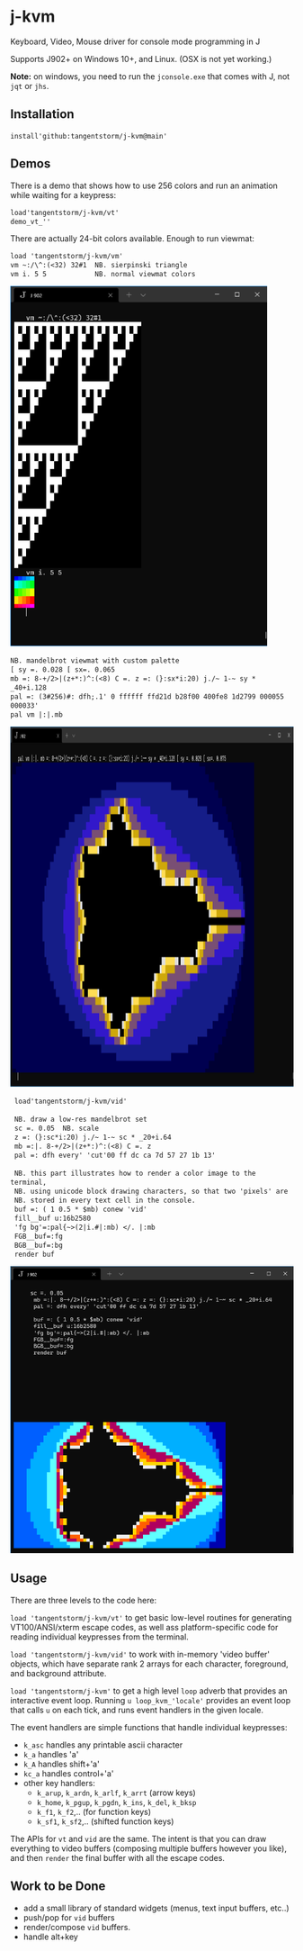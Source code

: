 # j-kvm
Keyboard, Video, Mouse driver for console mode programming in J

Supports J902+ on Windows 10+, and Linux. (OSX is not yet working.)

**Note:** on windows, you need to run the `jconsole.exe` that comes with J, not `jqt` or `jhs`.

## Installation

    install'github:tangentstorm/j-kvm@main'

## Demos

There is a demo that shows how to use 256 colors and run an animation while waiting for a keypress:

    load'tangentstorm/j-kvm/vt'
    demo_vt_''

There are actually 24-bit colors available. Enough to run viewmat:

    load 'tangentstorm/j-kvm/vm'
    vm ~:/\^:(<32) 32#1  NB. sierpinski triangle
    vm i. 5 5            NB. normal viewmat colors

<img src="demo_vm_simple.png" height="640"/>

    NB. mandelbrot viewmat with custom palette
    [ sy =. 0.028 [ sx=. 0.065
    mb =: 8-+/2>|(z+*:)^:(<8) C =. z =: (}:sx*i:20) j./~ 1-~ sy * _40+i.128
    pal =: (3#256)#: dfh;.1' 0 ffffff ffd21d b28f00 400fe8 1d2799 000055 000033'
    pal vm |:|.mb

<img src="demo_vm_mandelbrot.png" height="640"/>

     load'tangentstorm/j-kvm/vid'

     NB. draw a low-res mandelbrot set
     sc =. 0.05  NB. scale
     z =: (}:sc*i:20) j./~ 1-~ sc * _20+i.64
     mb =:|. 8-+/2>|(z+*:)^:(<8) C =. z
     pal =: dfh every' 'cut'00 ff dc ca 7d 57 27 1b 13'

     NB. this part illustrates how to render a color image to the terminal,
     NB. using unicode block drawing characters, so that two 'pixels' are
     NB. stored in every text cell in the console.
     buf =: ( 1 0.5 * $mb) conew 'vid'
     fill__buf u:16b2580
     'fg bg'=:pal{~>(2|i.#|:mb) </. |:mb
     FGB__buf=:fg
     BGB__buf=:bg
     render buf

<img src="vid_mandelbrot.png">

## Usage

There are three levels to the code here:

`load 'tangentstorm/j-kvm/vt'` to get basic low-level routines for generating VT100/ANSI/xterm escape codes, as well ass platform-specific code for reading individual keypresses from the terminal.

`load 'tangentstorm/j-kvm/vid'` to work with in-memory 'video buffer' objects, which have separate rank 2 arrays for each character, foreground, and background attribute.

`load 'tangentstorm/j-kvm'` to get a high level `loop` adverb that provides an interactive event loop. Running `u loop_kvm_'locale'` provides an event loop that calls `u` on each tick, and runs event handlers in the given locale.

The event handlers are simple functions that handle individual keypresses:

  * `k_asc` handles any printable ascii character
  * `k_a` handles 'a'
  * `k_A` handles shift+'a'
  * `kc_a` handles control+'a'
  * other key handlers:
    * `k_arup`, `k_ardn`, `k_arlf`, `k_arrt` (arrow keys)
    * `k_home`, `k_pgup`, `k_pgdn`, `k_ins`, `k_del`, `k_bksp`
    * `k_f1`, `k_f2`,.. (for function keys)
    * `k_sf1`, `k_sf2`,.. (shifted function keys)

The APIs for  `vt` and `vid` are the same. The intent is that you can draw everything to video buffers (composing multiple buffers however you like), and then `render` the final buffer with all the escape codes.

## Work to be Done

- add a small library of standard widgets (menus, text input buffers, etc..)
- push/pop for `vid` buffers
- render/compose `vid` buffers.
- handle alt+key
